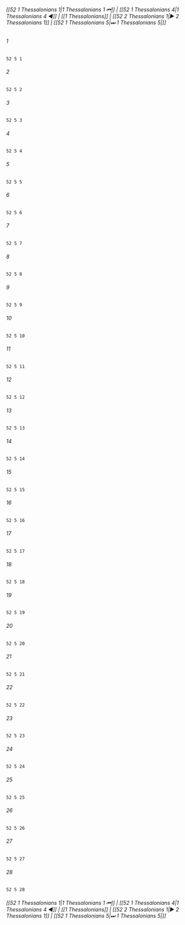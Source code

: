 
###### [[52 1 Thessalonians 1|1 Thessalonians 1 ⏮]] | [[52 1 Thessalonians 4|1 Thessalonians 4 ◀]] | [[1 Thessalonians]] | [[52 2 Thessalonians 1|▶ 2 Thessalonians 1]] | [[52 1 Thessalonians 5|⏭ 1 Thessalonians 5|]]

###### 1
``` verse
52 5 1 
```
###### 2
``` verse
52 5 2 
```
###### 3
``` verse
52 5 3 
```
###### 4
``` verse
52 5 4 
```
###### 5
``` verse
52 5 5 
```
###### 6
``` verse
52 5 6 
```
###### 7
``` verse
52 5 7 
```
###### 8
``` verse
52 5 8 
```
###### 9
``` verse
52 5 9 
```
###### 10
``` verse
52 5 10 
```
###### 11
``` verse
52 5 11 
```
###### 12
``` verse
52 5 12 
```
###### 13
``` verse
52 5 13 
```
###### 14
``` verse
52 5 14 
```
###### 15
``` verse
52 5 15 
```
###### 16
``` verse
52 5 16 
```
###### 17
``` verse
52 5 17 
```
###### 18
``` verse
52 5 18 
```
###### 19
``` verse
52 5 19 
```
###### 20
``` verse
52 5 20 
```
###### 21
``` verse
52 5 21 
```
###### 22
``` verse
52 5 22 
```
###### 23
``` verse
52 5 23 
```
###### 24
``` verse
52 5 24 
```
###### 25
``` verse
52 5 25 
```
###### 26
``` verse
52 5 26 
```
###### 27
``` verse
52 5 27 
```
###### 28
``` verse
52 5 28 
```

###### [[52 1 Thessalonians 1|1 Thessalonians 1 ⏮]] | [[52 1 Thessalonians 4|1 Thessalonians 4 ◀]] | [[1 Thessalonians]] | [[52 2 Thessalonians 1|▶ 2 Thessalonians 1]] | [[52 1 Thessalonians 5|⏭ 1 Thessalonians 5|]]

